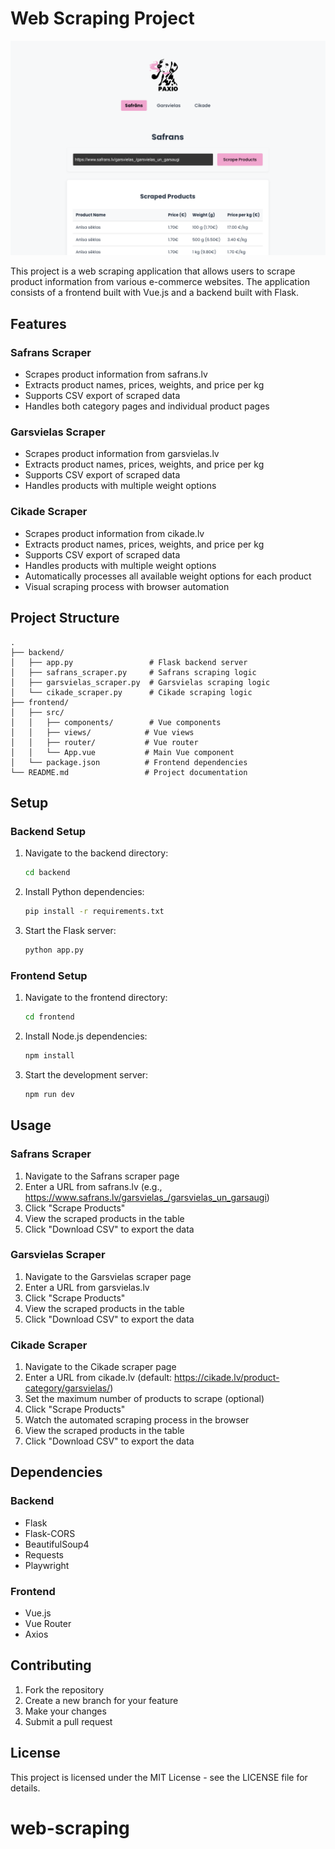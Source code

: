 # Web Scraping Project

![Paxio](frontend/src/assets/paxio.png)

This project is a web scraping application that allows users to scrape product information from various e-commerce websites. The application consists of a frontend built with Vue.js and a backend built with Flask.

## Features

### Safrans Scraper

- Scrapes product information from safrans.lv
- Extracts product names, prices, weights, and price per kg
- Supports CSV export of scraped data
- Handles both category pages and individual product pages

### Garsvielas Scraper

- Scrapes product information from garsvielas.lv
- Extracts product names, prices, weights, and price per kg
- Supports CSV export of scraped data
- Handles products with multiple weight options

### Cikade Scraper

- Scrapes product information from cikade.lv
- Extracts product names, prices, weights, and price per kg
- Supports CSV export of scraped data
- Handles products with multiple weight options
- Automatically processes all available weight options for each product
- Visual scraping process with browser automation

## Project Structure

```
.
├── backend/
│   ├── app.py                 # Flask backend server
│   ├── safrans_scraper.py     # Safrans scraping logic
│   ├── garsvielas_scraper.py  # Garsvielas scraping logic
│   └── cikade_scraper.py      # Cikade scraping logic
├── frontend/
│   ├── src/
│   │   ├── components/        # Vue components
│   │   ├── views/            # Vue views
│   │   ├── router/           # Vue router
│   │   └── App.vue           # Main Vue component
│   └── package.json          # Frontend dependencies
└── README.md                 # Project documentation
```

## Setup

### Backend Setup

1. Navigate to the backend directory:

   ```bash
   cd backend
   ```

2. Install Python dependencies:

   ```bash
   pip install -r requirements.txt
   ```

3. Start the Flask server:
   ```bash
   python app.py
   ```

### Frontend Setup

1. Navigate to the frontend directory:

   ```bash
   cd frontend
   ```

2. Install Node.js dependencies:

   ```bash
   npm install
   ```

3. Start the development server:
   ```bash
   npm run dev
   ```

## Usage

### Safrans Scraper

1. Navigate to the Safrans scraper page
2. Enter a URL from safrans.lv (e.g., https://www.safrans.lv/garsvielas_/garsvielas_un_garsaugi)
3. Click "Scrape Products"
4. View the scraped products in the table
5. Click "Download CSV" to export the data

### Garsvielas Scraper

1. Navigate to the Garsvielas scraper page
2. Enter a URL from garsvielas.lv
3. Click "Scrape Products"
4. View the scraped products in the table
5. Click "Download CSV" to export the data

### Cikade Scraper

1. Navigate to the Cikade scraper page
2. Enter a URL from cikade.lv (default: https://cikade.lv/product-category/garsvielas/)
3. Set the maximum number of products to scrape (optional)
4. Click "Scrape Products"
5. Watch the automated scraping process in the browser
6. View the scraped products in the table
7. Click "Download CSV" to export the data

## Dependencies

### Backend

- Flask
- Flask-CORS
- BeautifulSoup4
- Requests
- Playwright

### Frontend

- Vue.js
- Vue Router
- Axios

## Contributing

1. Fork the repository
2. Create a new branch for your feature
3. Make your changes
4. Submit a pull request

## License

This project is licensed under the MIT License - see the LICENSE file for details.

# web-scraping

